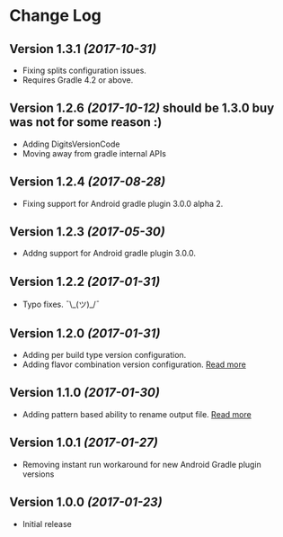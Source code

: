 # Change Log

## Version 1.3.1 *(2017-10-31)*

 * Fixing splits configuration issues.
 * Requires Gradle 4.2 or above.

## Version 1.2.6 *(2017-10-12)* **should be 1.3.0 buy was not for some reason :)**

 * Adding DigitsVersionCode
 * Moving away from gradle internal APIs

## Version 1.2.4 *(2017-08-28)*

 * Fixing support for Android gradle plugin 3.0.0 alpha 2.

## Version 1.2.3 *(2017-05-30)*

 * Addng support for Android gradle plugin 3.0.0.

## Version 1.2.2 *(2017-01-31)*

 * Typo fixes. ¯\\\_(ツ)_/¯

## Version 1.2.0 *(2017-01-31)*

 * Adding per build type version configuration.
 * Adding flavor combination version configuration. [Read more](https://github.com/kaminomobile/AndroidVersion#flavor-combinations)

## Version 1.1.0 *(2017-01-30)*

 * Adding pattern based ability to rename output file. [Read more](https://github.com/kaminomobile/AndroidVersion#output-file-name)

## Version 1.0.1 *(2017-01-27)*

 * Removing instant run workaround for new Android Gradle plugin versions

## Version 1.0.0 *(2017-01-23)*

 * Initial release  
